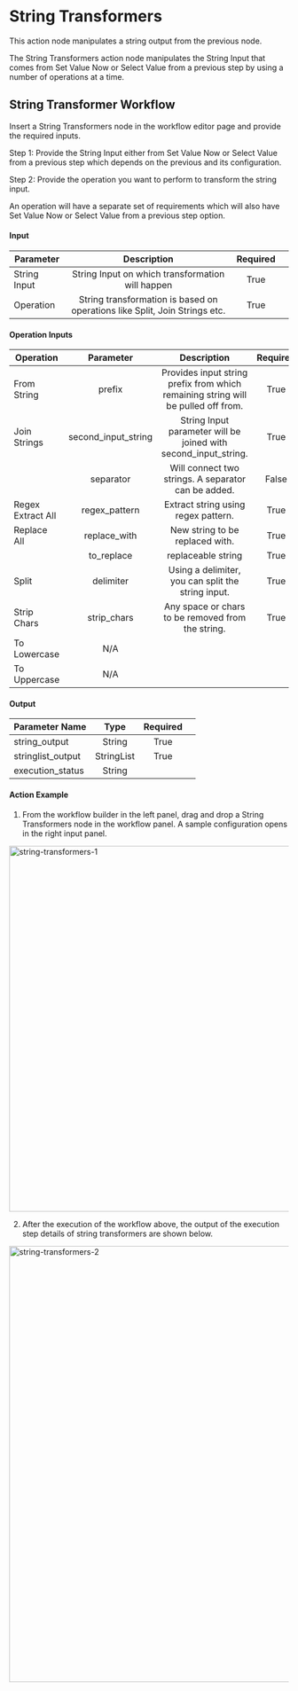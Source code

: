 # String Transformers

This action node manipulates a string output from the previous node. 

The String Transformers action node manipulates the String Input that comes from Set Value Now or Select Value from a previous step by using a number of operations at a time. 

## String Transformer Workflow 

Insert a String Transformers node in the workflow editor page and provide the required inputs. 

Step 1: Provide the String Input either from Set Value Now or Select Value from a previous step which depends on the previous and its configuration. 

Step 2: Provide the operation you want to perform to transform the string input.  

An operation will have a separate set of requirements which will also have Set Value Now or Select Value from a previous step option.  

#### Input 

|       Parameter     |                                     Description                                 |      Required  |   |
|---------------------|:-------------------------------------------------------------------------------:|:--------------:|---|
|       String Input  |     String Input on which transformation will happen                            |     True       |   |
|      Operation      |     String transformation is based on operations like Split, Join Strings etc.  |     True       |   |

#### Operation Inputs 

|       Operation         |           Parameter      |                                         Description                                     |      Required  |   |
|-------------------------|:------------------------:|:---------------------------------------------------------------------------------------:|:--------------:|---|
|      From String        |     prefix               |     Provides input string prefix from which remaining string will be pulled off from.   |     True       |   |
|      Join Strings       |     second_input_string  |     String Input parameter will be joined with second_input_string.                     |     True       |   |
|                         |     separator            |     Will connect two strings. A separator can be added.                                 |     False      |   |
|      Regex Extract All  |     regex_pattern        |     Extract string using regex pattern.                                                 |     True       |   |
|      Replace All        |     replace_with         |     New string to be replaced with.                                                     |     True       |   |
|                         |     to_replace           |     replaceable string                                                                  |     True       |   |
|      Split              |     delimiter            |     Using a delimiter, you can split the string input.                                  |     True       |   |
|      Strip Chars        |     strip_chars          |     Any space or chars to be removed from the string.                                   |     True       |   |
|      To Lowercase       |     N/A                  |                                                                                         |                |   |
|      To Uppercase       |     N/A                  |                                                                                         |                |   |

#### Output

|       Parameter Name    |         Type    |      Required  |   |
|-------------------------|:---------------:|:--------------:|---|
|      string_output      |     String      |     True       |   |
|      stringlist_output  |     StringList  |     True       |   |
|      execution_status   |     String      |                |   |

#### Action Example 

1. From the workflow builder in the left panel, drag and drop a String Transformers node in the workflow panel. A sample configuration opens in the right input panel. 

<img width="660" alt="string-transformers-1" src="https://github.com/spotinst/help/assets/106514736/710a2b24-55fb-4382-af97-67ddbefa79a0">


2. After the execution of the workflow above, the output of the execution step details of string transformers are shown below.  

<img width="787" alt="string-transformers-2" src="https://github.com/spotinst/help/assets/106514736/9d893bc7-1434-44de-b09e-b195d616ca95">
